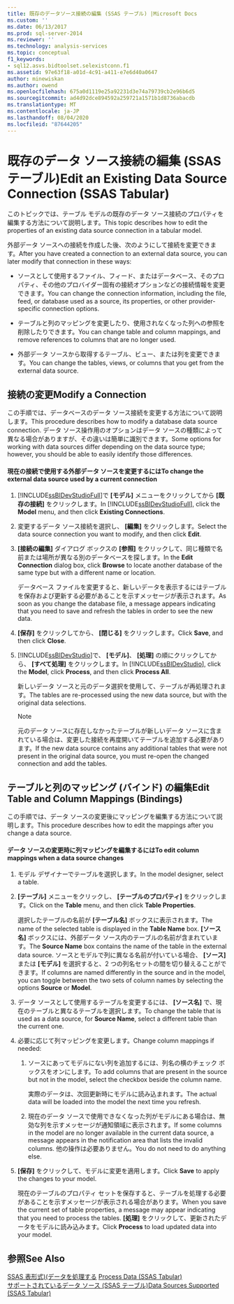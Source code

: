 ```yaml
---
title: 既存のデータソース接続の編集 (SSAS テーブル) |Microsoft Docs
ms.custom: ''
ms.date: 06/13/2017
ms.prod: sql-server-2014
ms.reviewer: ''
ms.technology: analysis-services
ms.topic: conceptual
f1_keywords:
- sql12.asvs.bidtoolset.selexistconn.f1
ms.assetid: 97e63f18-a01d-4c91-a411-e7e6d40a0647
author: minewiskan
ms.author: owend
ms.openlocfilehash: 675a0d1119e25a92231d3e74a79739cb2e96b6d5
ms.sourcegitcommit: ad4d92dce894592a259721a1571b1d8736abacdb
ms.translationtype: MT
ms.contentlocale: ja-JP
ms.lasthandoff: 08/04/2020
ms.locfileid: "87644205"
---
```

# <a name="edit-an-existing-data-source-connection-ssas-tabular"></a><span data-ttu-id="4ceff-102">既存のデータ ソース接続の編集 (SSAS テーブル)</span><span class="sxs-lookup"><span data-stu-id="4ceff-102">Edit an Existing Data Source Connection (SSAS Tabular)</span></span>
  <span data-ttu-id="4ceff-103">このトピックでは、テーブル モデルの既存のデータ ソース接続のプロパティを編集する方法について説明します。</span><span class="sxs-lookup"><span data-stu-id="4ceff-103">This topic describes how to edit the properties of an existing data source connection in a tabular model.</span></span>  
  
 <span data-ttu-id="4ceff-104">外部データ ソースへの接続を作成した後、次のようにして接続を変更できます。</span><span class="sxs-lookup"><span data-stu-id="4ceff-104">After you have created a connection to an external data source, you can later modify that connection in these ways:</span></span>  
  
-   <span data-ttu-id="4ceff-105">ソースとして使用するファイル、フィード、またはデータベース、そのプロパティ、その他のプロバイダー固有の接続オプションなどの接続情報を変更できます。</span><span class="sxs-lookup"><span data-stu-id="4ceff-105">You can change the connection information, including the file, feed, or database used as a source, its properties, or other provider-specific connection options.</span></span>  
  
-   <span data-ttu-id="4ceff-106">テーブルと列のマッピングを変更したり、使用されなくなった列への参照を削除したりできます。</span><span class="sxs-lookup"><span data-stu-id="4ceff-106">You can change table and column mappings, and remove references to columns that are no longer used.</span></span>  
  
-   <span data-ttu-id="4ceff-107">外部データ ソースから取得するテーブル、ビュー、または列を変更できます。</span><span class="sxs-lookup"><span data-stu-id="4ceff-107">You can change the tables, views, or columns that you get from the external data source.</span></span>  
  
## <a name="modify-a-connection"></a><span data-ttu-id="4ceff-108">接続の変更</span><span class="sxs-lookup"><span data-stu-id="4ceff-108">Modify a Connection</span></span>  
 <span data-ttu-id="4ceff-109">この手順では、データベースのデータ ソース接続を変更する方法について説明します。</span><span class="sxs-lookup"><span data-stu-id="4ceff-109">This procedure describes how to modify a database data source connection.</span></span> <span data-ttu-id="4ceff-110">データ ソース操作用のオプションはデータ ソースの種類によって異なる場合がありますが、その違いは簡単に識別できます。</span><span class="sxs-lookup"><span data-stu-id="4ceff-110">Some options for working with data sources differ depending on the data source type; however, you should be able to easily identify those differences.</span></span>  
  
#### <a name="to-change-the-external-data-source-used-by-a-current-connection"></a><span data-ttu-id="4ceff-111">現在の接続で使用する外部データ ソースを変更するには</span><span class="sxs-lookup"><span data-stu-id="4ceff-111">To change the external data source used by a current connection</span></span>  
  
1.  <span data-ttu-id="4ceff-112">[!INCLUDE[ssBIDevStudioFull](../includes/ssbidevstudiofull-md.md)]で **[モデル]** メニューをクリックしてから **[既存の接続]** をクリックします。</span><span class="sxs-lookup"><span data-stu-id="4ceff-112">In [!INCLUDE[ssBIDevStudioFull](../includes/ssbidevstudiofull-md.md)], click the **Model** menu, and then click **Existing Connections**.</span></span>  
  
2.  <span data-ttu-id="4ceff-113">変更するデータ ソース接続を選択し、 **[編集]** をクリックします。</span><span class="sxs-lookup"><span data-stu-id="4ceff-113">Select the data source connection you want to modify, and then click **Edit**.</span></span>  
  
3.  <span data-ttu-id="4ceff-114">**[接続の編集]** ダイアログ ボックスの **[参照]** をクリックして、同じ種類で名前または場所が異なる別のデータベースを探します。</span><span class="sxs-lookup"><span data-stu-id="4ceff-114">In the **Edit Connection** dialog box, click **Browse** to locate another database of the same type but with a different name or location.</span></span>  
  
     <span data-ttu-id="4ceff-115">データベース ファイルを変更すると、新しいデータを表示するにはテーブルを保存および更新する必要があることを示すメッセージが表示されます。</span><span class="sxs-lookup"><span data-stu-id="4ceff-115">As soon as you change the database file, a message appears indicating that you need to save and refresh the tables in order to see the new data.</span></span>  
  
4.  <span data-ttu-id="4ceff-116">**[保存]** をクリックしてから、 **[閉じる]** をクリックします。</span><span class="sxs-lookup"><span data-stu-id="4ceff-116">Click **Save**, and then click **Close**.</span></span>  
  
5.  <span data-ttu-id="4ceff-117">[!INCLUDE[ssBIDevStudio](../includes/ssbidevstudio-md.md)]で、 **[モデル]**、 **[処理]** の順にクリックしてから、 **[すべて処理]** をクリックします。</span><span class="sxs-lookup"><span data-stu-id="4ceff-117">In [!INCLUDE[ssBIDevStudio](../includes/ssbidevstudio-md.md)], click the **Model**, click **Process**, and then click **Process All**.</span></span>  
  
     <span data-ttu-id="4ceff-118">新しいデータ ソースと元のデータ選択を使用して、テーブルが再処理されます。</span><span class="sxs-lookup"><span data-stu-id="4ceff-118">The tables are re-processed using the new data source, but with the original data selections.</span></span>  
  
    > [!NOTE]  
    >  <span data-ttu-id="4ceff-119">元のデータ ソースに存在しなかったテーブルが新しいデータ ソースに含まれている場合は、変更した接続を再度開いてテーブルを追加する必要があります。</span><span class="sxs-lookup"><span data-stu-id="4ceff-119">If the new data source contains any additional tables that were not present in the original data source, you must re-open the changed connection and add the tables.</span></span>  
  
## <a name="edit-table-and-column-mappings-bindings"></a><span data-ttu-id="4ceff-120">テーブルと列のマッピング (バインド) の編集</span><span class="sxs-lookup"><span data-stu-id="4ceff-120">Edit Table and Column Mappings (Bindings)</span></span>  
 <span data-ttu-id="4ceff-121">この手順では、データ ソースの変更後にマッピングを編集する方法について説明します。</span><span class="sxs-lookup"><span data-stu-id="4ceff-121">This procedure describes how to edit the mappings after you change a data source.</span></span>  
  
#### <a name="to-edit-column-mappings-when-a-data-source-changes"></a><span data-ttu-id="4ceff-122">データ ソースの変更時に列マッピングを編集するには</span><span class="sxs-lookup"><span data-stu-id="4ceff-122">To edit column mappings when a data source changes</span></span>  
  
1.  <span data-ttu-id="4ceff-123">モデル デザイナーでテーブルを選択します。</span><span class="sxs-lookup"><span data-stu-id="4ceff-123">In the model designer, select a table.</span></span>  
  
2.  <span data-ttu-id="4ceff-124">**[テーブル]** メニューをクリックし、 **[テーブルのプロパティ]** をクリックします。</span><span class="sxs-lookup"><span data-stu-id="4ceff-124">Click on the **Table** menu, and then click **Table Properties**.</span></span>  
  
     <span data-ttu-id="4ceff-125">選択したテーブルの名前が **[テーブル名]** ボックスに表示されます。</span><span class="sxs-lookup"><span data-stu-id="4ceff-125">The name of the selected table is displayed in the **Table Name** box.</span></span> <span data-ttu-id="4ceff-126">**[ソース名]** ボックスには、外部データ ソース内のテーブルの名前が含まれています。</span><span class="sxs-lookup"><span data-stu-id="4ceff-126">The **Source Name** box contains the name of the table in the external data source.</span></span> <span data-ttu-id="4ceff-127">ソースとモデルで列に異なる名前が付いている場合、 **[ソース]** または **[モデル]** を選択すると、2 つの列名セットの間を切り替えることができます。</span><span class="sxs-lookup"><span data-stu-id="4ceff-127">If columns are named differently in the source and in the model, you can toggle between the two sets of column names by selecting the options **Source** or **Model**.</span></span>  
  
3.  <span data-ttu-id="4ceff-128">データ ソースとして使用するテーブルを変更するには、 **[ソース名]** で、現在のテーブルと異なるテーブルを選択します。</span><span class="sxs-lookup"><span data-stu-id="4ceff-128">To change the table that is used as a data source, for **Source Name**, select a different table than the current one.</span></span>  
  
4.  <span data-ttu-id="4ceff-129">必要に応じて列マッピングを変更します。</span><span class="sxs-lookup"><span data-stu-id="4ceff-129">Change column mappings if needed:</span></span>  
  
    1.  <span data-ttu-id="4ceff-130">ソースにあってモデルにない列を追加するには、列名の横のチェック ボックスをオンにします。</span><span class="sxs-lookup"><span data-stu-id="4ceff-130">To add columns that are present in the source but not in the model, select the checkbox beside the column name.</span></span>  
  
         <span data-ttu-id="4ceff-131">実際のデータは、次回更新時にモデルに読み込まれます。</span><span class="sxs-lookup"><span data-stu-id="4ceff-131">The actual data will be loaded into the model the next time you refresh.</span></span>  
  
    2.  <span data-ttu-id="4ceff-132">現在のデータ ソースで使用できなくなった列がモデルにある場合は、無効な列を示すメッセージが通知領域に表示されます。</span><span class="sxs-lookup"><span data-stu-id="4ceff-132">If some columns in the model are no longer available in the current data source, a message appears in the notification area that lists the invalid columns.</span></span> <span data-ttu-id="4ceff-133">他の操作は必要ありません。</span><span class="sxs-lookup"><span data-stu-id="4ceff-133">You do not need to do anything else.</span></span>  
  
5.  <span data-ttu-id="4ceff-134">**[保存]** をクリックして、モデルに変更を適用します。</span><span class="sxs-lookup"><span data-stu-id="4ceff-134">Click **Save** to apply the changes to your model.</span></span>  
  
     <span data-ttu-id="4ceff-135">現在のテーブルのプロパティ セットを保存すると、テーブルを処理する必要があることを示すメッセージが表示される場合があります。</span><span class="sxs-lookup"><span data-stu-id="4ceff-135">When you save the current set of table properties, a message may appear indicating that you need to process the tables.</span></span> <span data-ttu-id="4ceff-136">**[処理]** をクリックして、更新されたデータをモデルに読み込みます。</span><span class="sxs-lookup"><span data-stu-id="4ceff-136">Click **Process** to load updated data into your model.</span></span>  
  
## <a name="see-also"></a><span data-ttu-id="4ceff-137">参照</span><span class="sxs-lookup"><span data-stu-id="4ceff-137">See Also</span></span>  
 <span data-ttu-id="4ceff-138">[SSAS 表形式&#41;&#40;データを処理する](process-data-ssas-tabular.md) </span><span class="sxs-lookup"><span data-stu-id="4ceff-138">[Process Data &#40;SSAS Tabular&#41;](process-data-ssas-tabular.md) </span></span>  
 [<span data-ttu-id="4ceff-139">サポートされているデータ ソース &#40;SSAS テーブル&#41;</span><span class="sxs-lookup"><span data-stu-id="4ceff-139">Data Sources Supported &#40;SSAS Tabular&#41;</span></span>](tabular-models/data-sources-supported-ssas-tabular.md)  
  
  
